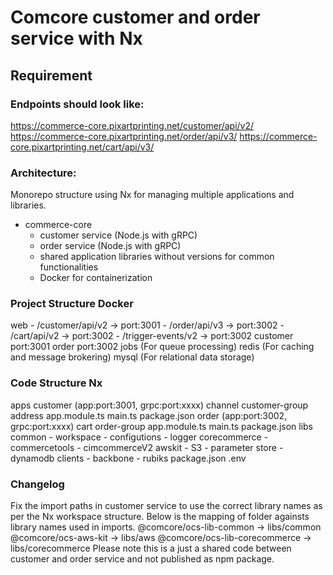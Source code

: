 # Comcore customer and order service with Nx

## Requirement

### Endpoints should look like:
  https://commerce-core.pixartprinting.net/customer/api/v2/
  https://commerce-core.pixartprinting.net/order/api/v3/
  https://commerce-core.pixartprinting.net/cart/api/v3/

### Architecture:
  Monorepo structure using Nx for managing multiple applications and libraries.
  - commerce-core
    - customer service (Node.js with gRPC)
    - order service (Node.js with gRPC)
    - shared application libraries without versions for common functionalities
    - Docker for containerization

### Project Structure Docker
  web
      - /customer/api/v2 -> port:3001
      - /order/api/v3 -> port:3002
      - /cart/api/v2 -> port:3002
      - /trigger-events/v2 -> port:3002
  customer
    port:3001
  order
    port:3002
  jobs (For queue processing)
  redis (For caching and message brokering)
  mysql (For relational data storage)

### Code Structure Nx
  apps
      customer (app:port:3001, grpc:port:xxxx)
          channel
          customer-group
          address
          app.module.ts
          main.ts
          package.json
      order (app:port:3002, grpc:port:xxxx)
          cart
          order-group
          app.module.ts
          main.ts
          package.json
  libs
      common
          - workspace
          - configutions
          - logger
      corecommerce
          - commercetools
          - cimcommerceV2
      awskit
          - S3
          - parameter store
          - dynamodb
      clients
          - backbone
          - rubiks
  package.json
  .env


### Changelog
  Fix the import paths in customer service to use the correct library names as per the Nx workspace structure.
  Below is the mapping of folder againsts library names used in imports.
    @comcore/ocs-lib-common -> libs/common
    @comcore/ocs-aws-kit -> libs/aws
    @comcore/ocs-lib-corecommerce -> libs/corecommerce
  Please note this is a just a shared code between customer and order service and not published as npm package.
